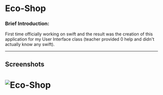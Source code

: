 Eco-Shop
==========

### Brief Introduction: 

First time officially working on swift and the result was the creation of this application for my User Interface class (teacher provided 0 help and didn't actually know any swift). 

___________________________________________________
## Screenshots
![Eco-Shop](./Eco-Shop.GIF)
=======